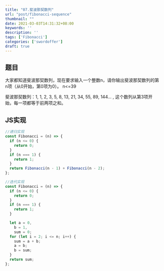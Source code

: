 ```yaml
---
title: "07.斐波那契数列"
url: "post/fibonacci-sequence"
thumbnail: ""
date: 2021-03-03T14:31:32+08:00
keywords: ''
description: ''
tags: ['Fibonacci']
categories: ['swordoffer']
draft: true
---
```


## 题目

大家都知道斐波那契数列，现在要求输入一个整数n，请你输出斐波那契数列的第n项（从0开始，第0项为0）。
n<=39

斐波那契数列：1, 1, 2, 3, 5, 8, 13, 21, 34, 55, 89, 144... , 这个数列从第3项开始，每一项都等于前两项之和。

## JS实现

```javascript
//递归实现
const Fibonacci = (n) => {
  if (n <= 0) {
    return 0;
  }
  if (n === 1) {
    return 1;
  }
  return Fibonacci(n - 1) + Fibonacci(n - 2);
};

//迭代实现
const Fibonacci = (n) => {
  if (n <= 0) {
    return 0;
  }
  if (n === 1) {
    return 1;
  }

  let a = 0,
    b = 1,
    sum = 0;
  for (let i = 2; i <= n; i++) {
    sum = a + b;
    a = b;
    b = sum;
  }
  return sum;
};
```
